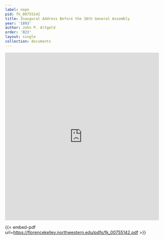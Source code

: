 ```yaml
---
label: nope
pid: fk_00755142
title: Inaugural Address Before the 38th General Assembly
year: '1893'
author: John P. Altgeld
order: '023'
layout: single
collection: documents
---
```

<iframe src="https://northwestern.app.box.com/embed/s/qhlal02v2iln1bwy2hesu1bbmzsghfds?sortColumn=date&view=list" width="100%" height="550" frameborder="0" allowfullscreen webkitallowfullscreen msallowfullscreen></iframe>


{{< embed-pdf url=https://florencekelley.northwestern.edu/pdfs/fk_00755142.pdf >}}
